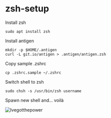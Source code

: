 # zsh-setup

Install zsh
```
sudo apt install zsh
```

Install antigen
```
mkdir -p $HOME/.antigen
curl -L git.io/antigen > .antigen/antigen.zsh
```

Copy sample .zshrc
```
cp .zshrc.sample ~/.zshrc
```

Switch shell to zsh
```
sudo chsh -s /usr/bin/zsh username
```

Spawn new shell and... voilà

![Ivegotthepower](https://media.giphy.com/media/A9grgCQ0Dm012/giphy.gif)
